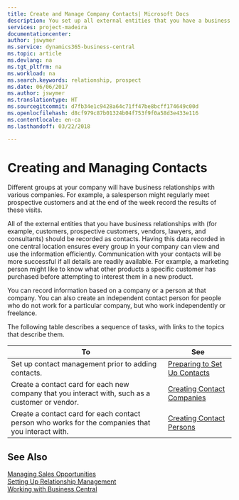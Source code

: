```yaml
---
title: Create and Manage Company Contacts| Microsoft Docs
description: You set up all external entities that you have a business relationship with (such as prospects, customers, vendors, and consultants) as contacts.
services: project-madeira
documentationcenter: 
author: jswymer
ms.service: dynamics365-business-central
ms.topic: article
ms.devlang: na
ms.tgt_pltfrm: na
ms.workload: na
ms.search.keywords: relationship, prospect
ms.date: 06/06/2017
ms.author: jswymer
ms.translationtype: HT
ms.sourcegitcommit: d7fb34e1c9428a64c71ff47be8bcff174649c00d
ms.openlocfilehash: d8cf979c87b01324b04f753f9f0a58d3e433e116
ms.contentlocale: en-ca
ms.lasthandoff: 03/22/2018

---
```

# <a name="creating-and-managing-contacts"></a>Creating and Managing Contacts
Different groups at your company will have business relationships with various companies. For example, a salesperson might regularly meet prospective customers and at the end of the week record the results of these visits.

All of the external entities that you have business relationships with (for example, customers, prospective customers, vendors, lawyers, and consultants) should be recorded as contacts. Having this data recorded in one central location ensures every group in your company can view and use the information efficiently. Communication with your contacts will be more successful if all details are readily available. For example, a marketing person might like to know what other products a specific customer has purchased before attempting to interest them in a new product.

You can record information based on a company or a person at that company. You can also create an independent contact person for people who do not work for a particular company, but who work independently or freelance.

The following table describes a sequence of tasks, with links to the topics that describe them.

| To | See |
| --- | --- |
| Set up contact management prior to adding contacts. |[Preparing to Set Up Contacts](marketing-setup-contacts.md) |
| Create a contact card for each new company that you interact with, such as a customer or vendor. |[Creating Contact Companies](marketing-create-contact-companies.md) |
| Create a contact card for each contact person who works for the companies that you interact with. |[Creating Contact Persons](marketing-create-contact-persons.md) |

## <a name="see-also"></a>See Also
[Managing Sales Opportunities](marketing-manage-sales-opportunities.md)  
[Setting Up Relationship Management](marketing-setup-marketing.md)  
[Working with Business Central](ui-work-product.md)  

